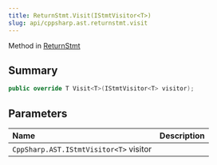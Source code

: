 ```yaml
---
title: ReturnStmt.Visit(IStmtVisitor<T>)
slug: api/cppsharp.ast.returnstmt.visit
---
```

Method in [ReturnStmt](/api/cppsharp/ast/returnstmt)

## Summary



```csharp
public override T Visit<T>(IStmtVisitor<T> visitor);
```

## Parameters

|Name|Description|
|:---|:---|
|`CppSharp.AST.IStmtVisitor<T>` visitor||

